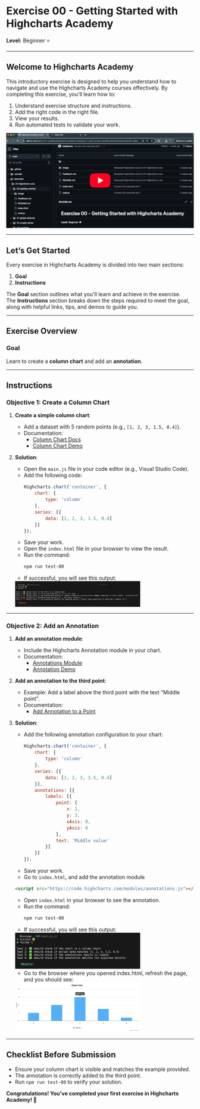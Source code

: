 # Exercise 00 - Getting Started with Highcharts Academy

**Level:** Beginner ⭐

---

## Welcome to Highcharts Academy  
This introductory exercise is designed to help you understand how to navigate and use the Highcharts Academy courses effectively. 
By completing this exercise, you'll learn how to:

1. Understand exercise structure and instructions.
2. Add the right code in the right file.
3. View your results.
4. Run automated tests to validate your work.

[![Watch the video](image/exercise-00-getting-started-with-highcharts-academy.png)](https://youtu.be/B9p4LIipwU4)

---

## Let’s Get Started  
Every exercise in Highcharts Academy is divided into two main sections:  
1. **Goal**  
2. **Instructions**  

The **Goal** section outlines what you'll learn and achieve in the exercise.  
The **Instructions** section breaks down the steps required to meet the goal, along with helpful links, tips, and demos to guide you.

---

## Exercise Overview

### Goal  
Learn to create a **column chart** and add an **annotation**.

---

## Instructions

### Objective 1: Create a Column Chart
1. **Create a simple column chart**:
   - Add a dataset with 5 random points (e.g., `[1, 2, 3, 1.5, 0.4]`).
   - Documentation:  
     - [Column Chart Docs](https://api.highcharts.com/highcharts/chart.type)  
     - [Column Chart Demo](https://www.highcharts.com/demo/column-basic)

2. **Solution**:  
   - Open the `main.js` file in your code editor (e.g., Visual Studio Code).  
   - Add the following code:  
     ```javascript
     Highcharts.chart('container', {
         chart: {
             type: 'column'
         },
         series: [{
             data: [1, 2, 3, 1.5, 0.4]
         }]
     });
     ```
   - Save your work.  
   - Open the `index.html` file in your browser to view the result.  
   - Run the command:  
     ```bash
     npm run test-00
     ```
   - If successful, you will see this output:  
    <img src="image/00-getting-started-image-1.png" alt="00-getting-started-image-1" width="70%">

---

### Objective 2: Add an Annotation
1. **Add an annotation module**:
   - Include the Highcharts Annotation module in your chart.  
   - Documentation:  
     - [Annotations Module](https://api.highcharts.com/highcharts/annotations)  
     - [Annotation Demo](https://www.highcharts.com/demo/annotations)

2. **Add an annotation to the third point**:
   - Example: Add a label above the third point with the text "Middle point".  
   - Documentation:  
     - [Add Annotation to a Point](https://api.highcharts.com/highcharts/annotations.labelOptions)

3. **Solution**:  
   - Add the following annotation configuration to your chart:  
     ```javascript
     Highcharts.chart('container', {
         chart: {
             type: 'column'
         },
         series: [{
             data: [1, 2, 3, 1.5, 0.4]
         }],
         annotations: [{
             labels: [{
                 point: {
                     x: 2,
                     y: 3,
                     xAxis: 0,
                     yAxis: 0
                 },
                 text: 'Middle value'
             }]
         }]
     });
     ```
   - Save your work.
   - Go to `index.html`, and add the annotation module
   ```html
   <script src="https://code.highcharts.com/modules/annotations.js"></script>
   ```

   - Open `index.html` in your browser to see the annotation.
   - Run the command:  
     ```bash
     npm run test-00
     ```
   - If successful, you will see this output:
    <img src="image/00-getting-started-image-2.png" alt="00-getting-started-image-2" width="70%">
    
   - Go to the browser where you opened index.html, refresh the page, and you should see:

   <img src="image/00-getting-started-image-solution.png" alt="00-getting-started-image-solution" width="70%">


---

## Checklist Before Submission
- Ensure your column chart is visible and matches the example provided.  
- The annotation is correctly added to the third point.  
- Run `npm run test-00` to verify your solution.

**Congratulations! You've completed your first exercise in Highcharts Academy! 🎉**
